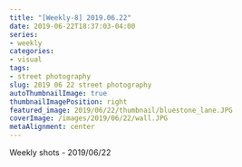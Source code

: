 ```yaml
---
title: "[Weekly-8] 2019.06.22"
date: 2019-06-22T18:37:03-04:00
series:
- weekly
categories:
- visual
tags:
- street photography
slug: 2019 06 22 street photography
autoThumbnailImage: true
thumbnailImagePosition: right
featured_image: 2019/06/22/thumbnail/bluestone_lane.JPG
coverImage: /images/2019/06/22/wall.JPG
metaAlignment: center
---
```


Weekly shots - 2019/06/22
<!--more-->